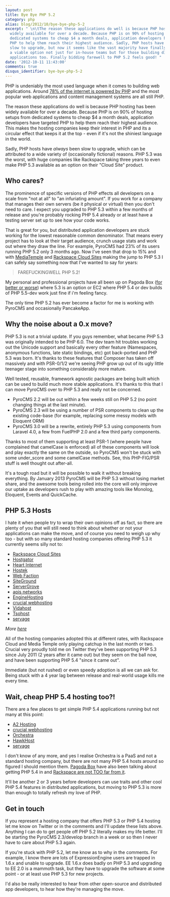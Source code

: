 ```yaml
---
layout: post
title: Bye Bye PHP 5.2
category: php
alias: blog/2012/10/bye-bye-php-5-2
excerpt: " \n\tThe reason these applications do well is because PHP hosting has been
  widely available for over a decade. Because PHP is on 90% of hosting setups from
  dedicated systems to cheap $4 a month deals, application developers have targeted
  PHP to help them reach their highest audience. Sadly, PHP hosts have always been
  slow to upgrade, but now it seems like the vast majority have finally made PHP 5.3
  a viable option not just for in-house teams but for those building distributable
  applications too. Finally bidding farewell to PHP 5.2 feels good! "
date: '2012-10-11 11:43:00'
comments: true
disqus_identifier: bye-bye-php-5-2
---
```


PHP is undeniably the most used language when it comes to building web applications. Around [78% of the internet is powered by PHP](http://w3techs.com/technologies/overview/programming_language/all) and the most popular web applications and content management systems are all still PHP.

The reason these applications do well is because PHP hosting has been widely available for over a decade. Because PHP is on 90% of hosting setups from dedicated systems to cheap $4 a month deals, application developers have targeted PHP to help them reach their highest audience. This makes the hosting companies keep their interest in PHP and its a circular effect that keeps it at the top - even if it's not the shiniest language in the world.

Sadly, PHP hosts have _always_ been slow to upgrade, which can be attributed to a wide variety of (occasionally fictional) reasons. PHP 5.3 was the worst, with huge companies like Rackspace taking three years to even make PHP 5.3 available as an option on their "Cloud Site" product.

## Who cares?

The prominence of specific versions of PHP effects all developers on a scale from "not at all" to "an infuriating amount". If you work for a company that manages their own servers (be it physical or virtual) then you don't need to care. I expect you upgraded to PHP 5.3 within a few months of release and you're probably rocking PHP 5.4 already or at least have a testing server set up to see how your code works.

That is great for you, but distributed application developers are stuck working for the lowest reasonable common denominator. That means every project has to look at their target audience, crunch usage stats and work out where they draw the line. For example, PyroCMS had 23% of its users running PHP 5.2 only 3 months ago. Now I've seen that drop to 15% and with [MediaTemple][mediatemple-upgrade] and [Rackspace Cloud Sites][rackspace-53] making the jump to PHP 5.3 I can safely say something now that I've wanted to say for years:

> FAREFUCKINGWELL PHP 5.2!

My personal and professional projects have all been up on Pagoda Box ([for better or worse][pipe-dream]) where 5.3 is an option or EC2 where PHP 5.4 or dev builds of PHP 5.5-dev work just fine if i'm feeling fancy.

The only time PHP 5.2 has ever become a factor for me is working with PyroCMS and occasionally PancakeApp.

## Why the noise about a 0.x move?

PHP 5.3 is not a trivial update. If you guys remember, what became PHP 5.3 was originally intended to be PHP 6.0. The dev team hit troubles working out the Unicode support and basically every other feature (Namespaces, anonymous functions, late static bindings, etc) got back-ported and PHP 5.3 was born. It's thanks to these features that Composer has taken off massively and with PSR-0/1/2 we're seeing PHP grow up out of its ugly little teenager stage into something considerably more mature. 

Well tested, reusable, framework agnostic packages are being built which can be used to build much more stable applications. It's thanks to this that I can move PyroCMS over to PHP 5.3 and really not be concerned.

* PyroCMS 2.2 will be out within a few weeks still on PHP 5.2 (no point changing things at the last minute).
* PyroCMS 2.3 will be using a number of PSR components to clean up the existing code-base (for example, replacing some messy models with Eloquent ORM)
* PyroCMS 3.0 will be a rewrite, entirely PHP 5.3 using components from Laravel 4.0, a few from FuelPHP 2.0 and a few third party components.

Thanks to most of them supporting at least PSR-1 (where people have complained that camelCase is enforced) all of these components will look and play exactly the same on the outside, so PyroCMS won't be stuck with some under_score and some camelCase methods. See, this PHP-FIG/PSR stuff is well thought out after-all.

It's a tough road but it will be possible to walk it without breaking everything. By January 2013 PyroCMS will be PHP 5.3 without losing market share, and the awesome tools being rolled into the core will only improve our uptake as developers rush to play with amazing tools like Monolog, Eloquent, Events and QuickCache.

## PHP 5.3 Hosts

I hate it when people try to wrap their own opinions off as fact, so there are plenty of you that will still need to think about whether or not your applications can make the move, and of course you need to weigh up why too - but with so many standard hosting companies offering PHP 5.3 it currently seems silly not to:

* [Rackspace Cloud Sites](http://www.rackspace.com/cloud/public/sites/)
* [Hostgator](http://support.hostgator.com/articles/hosting-guide/hardware-software/php-5-3)
* [Heart Internet](http://www.heartinternet.co.uk/blog/2011/02/introducing-php-5-3-5/)
* [Hostek](http://hostek.com/hosting/linux/cpanel/php5.3-hosting.asp)
* [Web Faction](https://www.webfaction.com/services/hosting)
* [SiteGround](https://www.siteground.com/php-hosting.htm)
* [ServerGrove](http://servergrove.com/)
* [apis networks ](http://apisnetworks.com/web-hosting-packages)
* [EngineHosting](http://www.enginehosting.com/)
* [crucial webhosting](http://www.crucialwebhost.com/)
* [Vidahost](https://www.vidahost.com/)
* [Tsohost](https://www.tsohost.com/)
* [servage](http://servage.net/)

_More [here](http://nephtaliproject.com/php53hosts/)_

All of the hosting companies adopted this at different rates, with Rackspace Cloud and Media Temple only playing catchup in the last month or two. Crucial very proudly told me on Twitter they've been supporting PHP 5.3 since July 2011 (2 years after it came out) but they seem on the ball now, and have been supporting PHP 5.4 "since it came out". 

Immediate (but not rushed) or even speedy adoption is all we can ask for. Being stuck with a 4 year lag between release and real-world usage kills me every time.

## Wait, cheap PHP 5.4 hosting too?!

There are a few places to get simple PHP 5.4 applications running but not many at this point:

* [A2 Hosting](http://www.a2hosting.com/php-hosting)
* [crucial webhosting](http://www.crucialwebhost.com/)
* [Orchestra](http://orchestra.io)
* [HawkHost](http://hawkhost.com)
* [servage](http://servage.net/)

I don't know of any more, and yes I realise Orchestra is a PaaS and not a standard hosting company, but there are not many PHP 5.4 hosts around so figured I should mention them. [Pagoda Box](http://pagodabox.com) have also been talking about getting PHP 5.4 in and [Rackspace are not TOO far from it][rackspace-54].

It'll be another 2 or 3 years before developers can use traits and other cool PHP 5.4 features in distributed applications, but moving to PHP 5.3 is more than enough to totally refresh my love of PHP.

## Get in touch

If you represent a hosting company that offers PHP 5.3 or PHP 5.4 hosting let me know on Twitter or in the comments and I'll update these lists above. Anything I can do to get people off PHP 5.2 literally makes my life better. I'll be starting the PyroCMS 2.3/develop branch in a week or so then I never have to care about PHP 5.3 again.

If you're stuck with PHP 5.2, let me know as to why in the comments. For example, I know there are lots of ExpressionEngine users are trapped in 1.6.x and unable to upgrade. EE 1.6.x does badly on PHP 5.3 and upgrading to EE 2.0 is a mammoth task, but they have to upgrade the software at some point - or at least use PHP 5.3 for new projects.

I'd also be really interested to hear from other open-source and distributed app developers, to hear how they're managing the move.

  [mediatemple-upgrade]: http://weblog.mediatemple.net/2012/02/28/gs-update-php-spring-cleaning/
  [rackspace-53]: http://feedback.rackspace.com/forums/71021-product-feedback/suggestions/997049-php-5-3-support-in-cloud-sites
  [rackspace-54]: http://feedback.rackspace.com/forums/71021-product-feedback/suggestions/2642991-php-5-4-support-in-cloud-sites
  [pipe-dream]: /blog/2012/10/cloud-hosting-php-pipe-dream